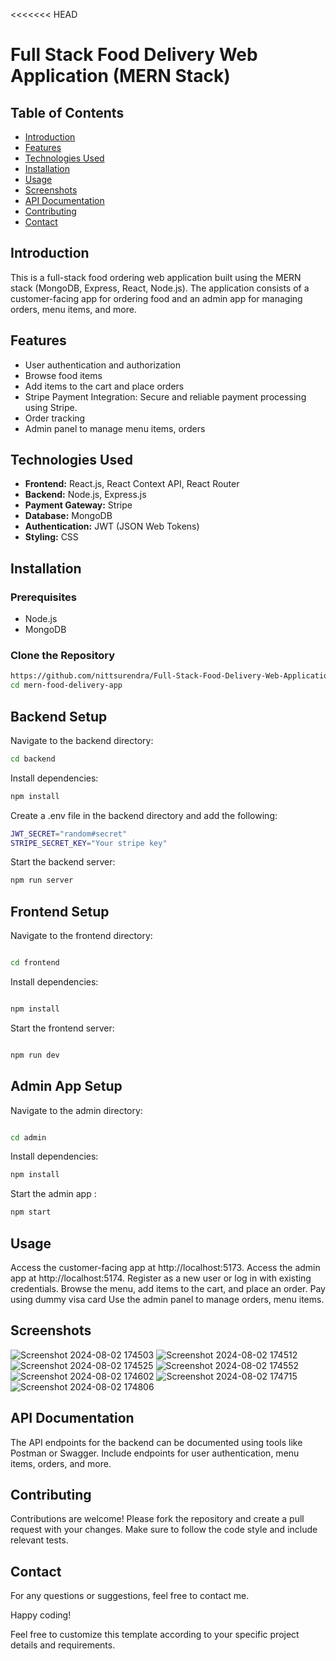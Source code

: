 <<<<<<< HEAD
# Full Stack Food Delivery Web Application (MERN Stack)

## Table of Contents
- [Introduction](#introduction)
- [Features](#features)
- [Technologies Used](#technologies-used)
- [Installation](#installation)
- [Usage](#usage)
- [Screenshots](#screenshots)
- [API Documentation](#api-documentation)
- [Contributing](#contributing)
- [Contact](#contact)

## Introduction
This is a full-stack food ordering web application built using the MERN stack (MongoDB, Express, React, Node.js). The application consists of a customer-facing app for ordering food and an admin app for managing orders, menu items, and more.

## Features
- User authentication and authorization
- Browse food items
- Add items to the cart and place orders
- Stripe Payment Integration: Secure and reliable payment processing using Stripe.
- Order tracking
- Admin panel to manage menu items, orders

## Technologies Used
- **Frontend:** React.js, React Context API, React Router
- **Backend:** Node.js, Express.js
- **Payment Gateway:** Stripe
- **Database:** MongoDB
- **Authentication:** JWT (JSON Web Tokens)
- **Styling:** CSS

## Installation
### Prerequisites
- Node.js
- MongoDB

### Clone the Repository
```sh
https://github.com/nittsurendra/Full-Stack-Food-Delivery-Web-Application.git
cd mern-food-delivery-app
```

## Backend Setup
Navigate to the backend directory:

```sh
cd backend

```
Install dependencies:

```sh
npm install
```

Create a .env file in the backend directory and add the following:

```sh
JWT_SECRET="random#secret"
STRIPE_SECRET_KEY="Your stripe key"
```

Start the backend server:

```sh
npm run server
```
## Frontend Setup
Navigate to the frontend directory:

```sh

cd frontend
```

Install dependencies:
```sh

npm install
```

Start the frontend server:
```sh

npm run dev
```

## Admin App Setup

Navigate to the admin directory:
```sh

cd admin
```

Install dependencies:

```sh
npm install
```

Start the admin app :
```sh
npm start
```

## Usage
Access the customer-facing app at http://localhost:5173.
Access the admin app at http://localhost:5174.
Register as a new user or log in with existing credentials.
Browse the menu, add items to the cart, and place an order.
Pay using dummy visa card
Use the admin panel to manage orders, menu items.

## Screenshots
![Screenshot 2024-08-02 174503](https://github.com/user-attachments/assets/79446e36-1a0f-4b7f-9767-6a7b8ddb850c)
![Screenshot 2024-08-02 174512](https://github.com/user-attachments/assets/45075b32-706c-4d0d-82c9-278780ffb65c)
![Screenshot 2024-08-02 174525](https://github.com/user-attachments/assets/d3be8b14-bd0d-463f-b495-0526dad39154)
![Screenshot 2024-08-02 174552](https://github.com/user-attachments/assets/c19f7683-5e1f-4fb5-90cb-3e6305132f77)
![Screenshot 2024-08-02 174602](https://github.com/user-attachments/assets/4c76f496-6ad7-457c-8ab0-7523ede19390)
![Screenshot 2024-08-02 174715](https://github.com/user-attachments/assets/04dbef85-a06d-47e5-883b-0663078e8142)
![Screenshot 2024-08-02 174806](https://github.com/user-attachments/assets/30b77e4c-fac8-4a09-bd50-66987134246b)


## API Documentation
The API endpoints for the backend can be documented using tools like Postman or Swagger. Include endpoints for user authentication, menu items, orders, and more.

## Contributing
Contributions are welcome! Please fork the repository and create a pull request with your changes. Make sure to follow the code style and include relevant tests.

## Contact
For any questions or suggestions, feel free to contact me.

Happy coding!

Feel free to customize this template according to your specific project details and requirements.
